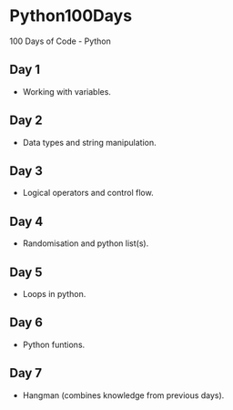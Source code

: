 # Python100Days

100 Days of Code - Python

## Day 1

- Working with variables.

## Day 2

- Data types and string manipulation.

## Day 3

- Logical operators and control flow.

## Day 4

- Randomisation and python list(s).

## Day 5

- Loops in python.

## Day 6

- Python funtions.

## Day 7

- Hangman (combines knowledge from previous days).
